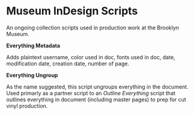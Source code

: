 # Museum InDesign Scripts
<p>An ongoing collection scripts used in production work at the Brooklyn Museum.</p>

**Everything Metadata**
<p>Adds plaintext username, color used in doc, fonts used in doc, date, modification date, creation date, number of page.</p>

**Everything Ungroup**
<p> As the name suggested, this script ungroups everything in the document. Used primarly as a partner script to an <i>Outline Everything</i> script that outlines everything in document (including master pages) to prep for cut vinyl production. </p>
